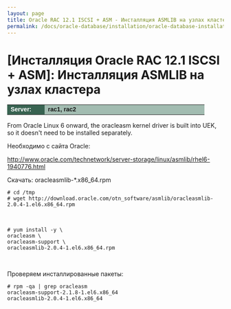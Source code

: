 ```yaml
---
layout: page
title: Oracle RAC 12.1 ISCSI + ASM - Инсталляция ASMLIB на узлах кластера
permalink: /docs/oracle-database/installation/oracle-database-installation/distributed/rac/linux/6.7/oracle/12.1/iscsi-asm/asmlib-installation/
---
```


# [Инсталляция Oracle RAC 12.1 ISCSI + ASM]: Инсталляция ASMLIB на узлах кластера


<table cellpadding="4" cellspacing="2" align="center" border="0" width="100%">

<tr>
<td style="color: rgb(255, 255, 255);" bgcolor="#386351" width="14%"><span style="font-family: Arial,Helvetica,sans-serif; font-size: 14px;"><strong>Server:</strong></span></td>
<td height="20" bgcolor="#a2bcb1" width="60%"><span style="font-family: Arial,Helvetica,sans-serif; font-size: 14px;"><strong>rac1, rac2</strong></span></td>
</tr>

</table>


From Oracle Linux 6 onward, the oracleasm kernel driver is built into UEK, so it doesn't need to be installed separately.


Необходимо с сайта Oracle:

http://www.oracle.com/technetwork/server-storage/linux/asmlib/rhel6-1940776.html

Скачать: oracleasmlib-*.x86_64.rpm


    # cd /tmp
    # wget http://download.oracle.com/otn_software/asmlib/oracleasmlib-2.0.4-1.el6.x86_64.rpm

<br/>

    # yum install -y \
    oracleasm \
    oracleasm-support \
    oracleasmlib-2.0.4-1.el6.x86_64.rpm

<br/>

Проверяем инсталлированные пакеты:

    # rpm -qa | grep oracleasm
    oracleasm-support-2.1.8-1.el6.x86_64
    oracleasmlib-2.0.4-1.el6.x86_64

<!--

Не уверен, что нужен следующий пакет. Если не будет работать, поставьте и его.

    # yum install -y \
    kmod-oracleasm.x86_64

-->
